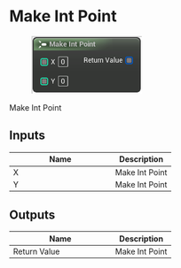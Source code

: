 # Make Int Point

<div align="left" data-full-width="false"><figure><img src="../../../../.gitbook/assets/make_int_point.png" alt=""><figcaption></figcaption></figure></div>

Make Int Point

## Inputs

<table><thead><tr><th width="170">Name</th><th>Description</th></tr></thead><tbody><tr><td>X</td><td>Make Int Point</td></tr><tr><td>Y</td><td>Make Int Point</td></tr></tbody></table>

## Outputs

<table><thead><tr><th width="170">Name</th><th>Description</th></tr></thead><tbody><tr><td>Return Value</td><td>Make Int Point</td></tr></tbody></table>
